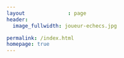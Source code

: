 ```yaml
---
layout              : page
header:
  image_fullwidth: joueur-echecs.jpg

permalink: /index.html
homepage: true
---
```


